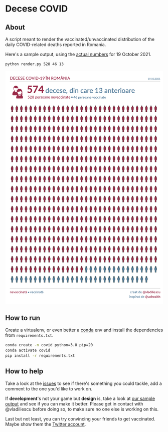 # Decese COVID

## About

A script meant to render the vaccinated/unvaccinated distribution of the daily COVID-related deaths reported in Romania.

Here's a sample output, using the [actual numbers](https://www.mai.gov.ro/informare-covid-19-grupul-de-comunicare-strategica-19-octombrie-ora-13-00-2/) for 19 October 2021.

``` sh
python render.py 528 46 13
```

![Sample output](./sample/out.png)

## How to run

Create a virtualenv, or even better a [conda](https://docs.conda.io/en/latest/miniconda.html) env and install the dependencies from `requirements.txt`.

``` sh
conda create -n covid python=3.8 pip=20
conda activate covid
pip install -r requirements.txt
```

## How to help

Take a look at the [issues](https://github.com/vladiliescu/DeceseCOVID/labels/help%20wanted) to see if there's something you could tackle, add a comment to the one you'd like to work on.

If **development**'s not your game but **design** is, take a look at [our sample output](./sample/out.svg) and see if you can make it better. Please get in contact with @vladiliescu before doing so, to make sure no one else is working on this.

Last but not least, you can try convincing your friends to get vaccinated. Maybe show them the [Twitter account](https://twitter.com/DeceseCOVID).

